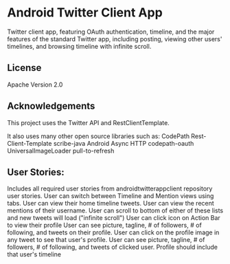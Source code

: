 Android Twitter Client App
=======================
Twitter client app, featuring OAuth authentication, timeline, and the major features of the standard Twitter app, including posting, viewing other users' timelines, and browsing timeline with infinite scroll.

## License

Apache Version 2.0


## Acknowledgements

This project uses the Twitter API and RestClientTemplate.

It also uses many other open source libraries such as:
CodePath Rest-Client-Template
scribe-java
Android Async HTTP
codepath-oauth
UniversalImageLoader
pull-to-refresh 


## User Stories:

Includes all required user stories from androidtwitterappclient repository user stories.
User can switch between Timeline and Mention views using tabs.
User can view their home timeline tweets.
User can view the recent mentions of their username.
User can scroll to bottom of either of these lists and new tweets will load ("infinite scroll")
User can click icon on Action Bar to view their profile
User can see picture, tagline, # of followers, # of following, and tweets on their profile.
User can click on the profile image in any tweet to see that user's profile.
User can see picture, tagline, # of followers, # of following, and tweets of clicked user.
Profile should include that user's timeline
